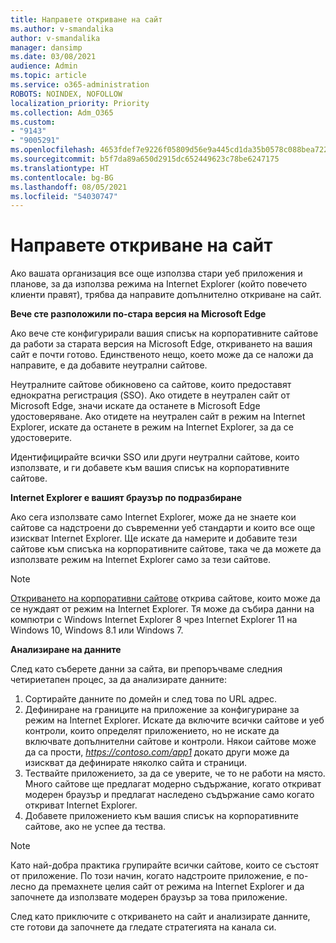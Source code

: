 ```yaml
---
title: Направете откриване на сайт
ms.author: v-smandalika
author: v-smandalika
manager: dansimp
ms.date: 03/08/2021
audience: Admin
ms.topic: article
ms.service: o365-administration
ROBOTS: NOINDEX, NOFOLLOW
localization_priority: Priority
ms.collection: Adm_O365
ms.custom:
- "9143"
- "9005291"
ms.openlocfilehash: 4653fdef7e9226f05809d56e9a445cd1da35b0578c088bea72252a281d4527d2
ms.sourcegitcommit: b5f7da89a650d2915dc652449623c78be6247175
ms.translationtype: HT
ms.contentlocale: bg-BG
ms.lasthandoff: 08/05/2021
ms.locfileid: "54030747"
---
```

# <a name="do-site-discovery"></a>Направете откриване на сайт

Ако вашата организация все още използва стари уеб приложения и планове, за да използва режима на Internet Explorer (който повечето клиенти правят), трябва да направите допълнително откриване на сайт.

**Вече сте разположили по-стара версия на Microsoft Edge**

Ако вече сте конфигурирали вашия списък на корпоративните сайтове да работи за старата версия на Microsoft Edge, откриването на вашия сайт е почти готово. Единственото нещо, което може да се наложи да направите, е да добавите неутрални сайтове.

Неутралните сайтове обикновено са сайтове, които предоставят еднократна регистрация (SSO). Ако отидете в неутрален сайт от Microsoft Edge, значи искате да останете в Microsoft Edge удостоверяване. Ако отидете на неутрален сайт в режим на Internet Explorer, искате да останете в режим на Internet Explorer, за да се удостоверите.

Идентифицирайте всички SSO или други неутрални сайтове, които използвате, и ги добавете към вашия списък на корпоративните сайтове.

**Internet Explorer е вашият браузър по подразбиране**

Ако сега използвате само Internet Explorer, може да не знаете кои сайтове са надстроени до съвременни уеб стандарти и които все още изискват Internet Explorer. Ще искате да намерите и добавите тези сайтове към списъка на корпоративните сайтове, така че да можете да използвате режим на Internet Explorer само за тези сайтове.

> [!NOTE]
> [Откриването на корпоративни сайтове](https://docs.microsoft.com/internet-explorer/ie11-deploy-guide/collect-data-using-enterprise-site-discovery) открива сайтове, които може да се нуждаят от режим на Internet Explorer. Тя може да събира данни на компютри с Windows Internet Explorer 8 чрез Internet Explorer 11 на Windows 10, Windows 8.1 или Windows 7.

**Анализиране на данните**

След като съберете данни за сайта, ви препоръчваме следния четириетапен процес, за да анализирате данните:
1. Сортирайте данните по домейн и след това по URL адрес.
2. Дефиниране на границите на приложение за конфигуриране за режим на Internet Explorer. Искате да включите всички сайтове и уеб контроли, които определят приложението, но не искате да включвате допълнителни сайтове и контроли. Някои сайтове може да са прости, *https://contoso.com/app1* докато други може да изискват да дефинирате няколко сайта и страници.
3. Тествайте приложението, за да се уверите, че то не работи на място. Много сайтове ще предлагат модерно съдържание, когато откриват модерен браузър и предлагат наследено съдържание само когато откриват Internet Explorer.
4. Добавете приложението към вашия списък на корпоративните сайтове, ако не успее да тества.

> [!NOTE]
> Като най-добра практика групирайте всички сайтове, които се състоят от приложение. По този начин, когато надстроите приложение, е по-лесно да премахнете целия сайт от режима на Internet Explorer и да започнете да използвате модерен браузър за това приложение.

След като приключите с откриването на сайт и анализирате данните, сте готови да започнете да гледате стратегията на канала си.

